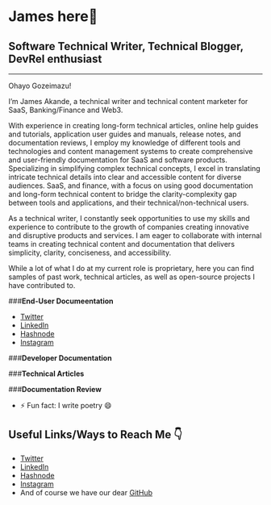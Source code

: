 # James here👋
## Software Technical Writer, Technical Blogger, DevRel enthusiast 
----
Ohayo Gozeimazu!

I’m James Akande, a technical writer and technical content marketer for SaaS, Banking/Finance and Web3. 

With experience in creating long-form technical articles, online help guides and tutorials, application user guides and manuals, release notes, and documentation reviews, I employ my knowledge of different tools and technologies and content management systems to create comprehensive and user-friendly documentation for SaaS and software products. Specializing in simplifying complex technical concepts, I excel in translating intricate technical details into clear and accessible content for diverse audiences.
 SaaS, and finance, with a focus on using good documentation and long-form technical content to bridge the clarity-complexity gap between tools and applications, and their technical/non-technical users.

As a technical writer, I constantly seek opportunities to use my skills and experience to contribute to the growth of companies creating innovative and disruptive products and services. I am eager to collaborate with internal teams in creating technical content and documentation that delivers simplicity, clarity, conciseness, and accessibility.

While a lot of what I do at my current role is proprietary, here you can find samples of past work, technical articles, as well as open-source projects I have contributed to. 

###**End-User Documeentation**
- [Twitter](https://twitter.com/JamesDescriptor)
- [LinkedIn](linkedin.com/in/olatunde-james-akande/)
- [Hashnode](https://hashnode.com/@jamesakande)
- [Instagram](https://www.instagram.com/thedescriptorwrites/)

###**Developer Documentation**

###**Technical Articles**

###**Documentation Review**

- ⚡ Fun fact: I write poetry 😄

## Useful Links/Ways to Reach Me 👇 

+ [Twitter](https://twitter.com/JamesDescriptor)
+ [LinkedIn](linkedin.com/in/olatunde-james-akande/)
+ [Hashnode](https://hashnode.com/@jamesakande)
+ [Instagram](https://www.instagram.com/thedescriptorwrites/)
+ And of course we have our dear [GitHub](https://github.com/jamesalexakande)



